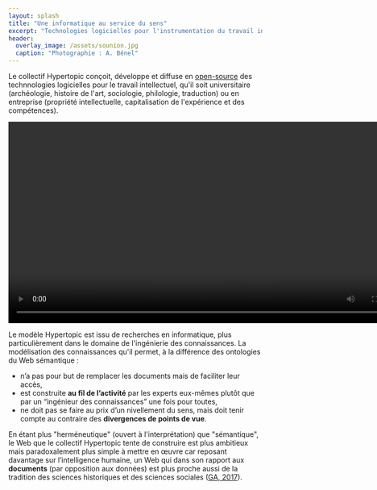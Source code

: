 ```yaml
---
layout: splash
title: "Une informatique au service du sens"
excerpt: "Technologies logicielles pour l'instrumentation du travail intellectuel"
header: 
  overlay_image: /assets/sounion.jpg
  caption: "Photographie : A. Bénel"
---
```


Le collectif Hypertopic conçoit, développe et diffuse en [open-source](https://github.com/Hypertopic) des technnologies logicielles pour le travail intellectuel, qu'il soit universitaire (archéologie, histoire de l'art, sociologie, philologie, traduction) ou en entreprise (propriété intellectuelle, capitalisation de l'expérience et des compétences).

<video width="800" controls="">
  <source src="/assets/hypertopic_demo.mp4" type="video/mp4">
  Votre navigateur ne sait pas afficher des vidéos au format MPEG 4.
  <track
    label="English"
    kind="subtitles"
    srclang="en"
    src="/assets/hypertopic_en.vtt"
    default />
  <track
    label="Français"
    kind="subtitles"
    srclang="fr"
    src="/assets/hypertopic_fr.vtt" />
</video>

Le modèle Hypertopic est issu de recherches en informatique, plus particulièrement dans le domaine de l'ingénierie des connaissances. La modélisation des connaissances qu'il permet, à la différence des ontologies du Web sémantique :

- n’a pas pour but de remplacer les documents mais de faciliter leur accès, 
- est construite **au fil de l’activité** par les experts eux-mêmes plutôt que par un “ingénieur des connaissances” une fois pour toutes, 
- ne doit pas se faire au prix d’un nivellement du sens, mais doit tenir compte au contraire des **divergences de points de vue**.

En étant plus "herméneutique" (ouvert à l'interprétation) que "sémantique", le Web que le collectif Hypertopic tente de construire est plus ambitieux mais paradoxalement plus simple à mettre en œuvre car reposant davantage sur l’intelligence humaine, un Web qui dans son rapport aux **documents** (par opposition aux données) est plus proche aussi de la tradition des sciences historiques et des sciences sociales ([GA, 2017](https://hal-utt.archives-ouvertes.fr/hal-02372470)).
